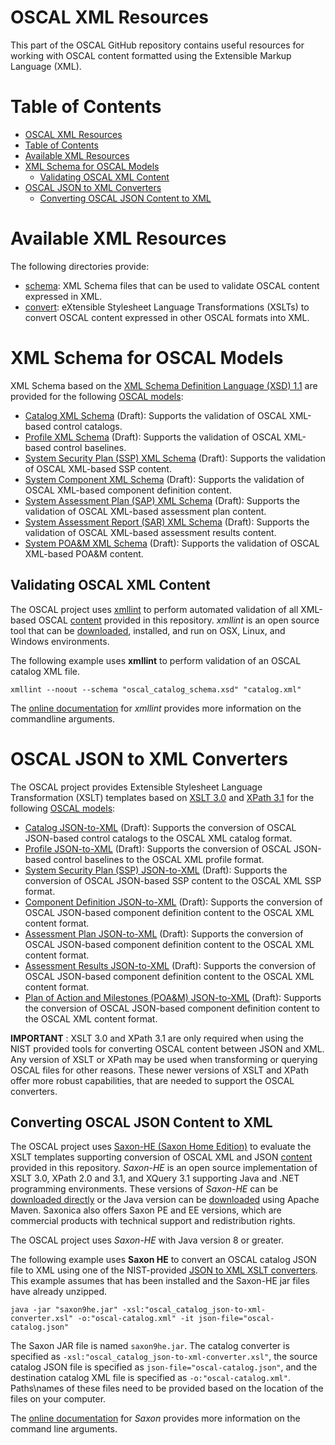 # OSCAL XML Resources

This part of the OSCAL GitHub repository contains useful resources for working with OSCAL content formatted using the Extensible Markup Language (XML).

# Table of Contents
<!-- TOC -->

- [OSCAL XML Resources](#oscal-xml-resources)
- [Table of Contents](#table-of-contents)
- [Available XML Resources](#available-xml-resources)
- [XML Schema for OSCAL Models](#xml-schema-for-oscal-models)
    - [Validating OSCAL XML Content](#validating-oscal-xml-content)
- [OSCAL JSON to XML Converters](#oscal-json-to-xml-converters)
    - [Converting OSCAL JSON Content to XML](#converting-oscal-json-content-to-xml)

<!-- /TOC -->
# Available XML Resources

The following directories provide:

- [schema](schema): XML Schema files that can be used to validate OSCAL content expressed in XML.
- [convert](convert): eXtensible Stylesheet Language Transformations (XSLTs) to convert OSCAL content expressed in other OSCAL formats into XML.

# XML Schema for OSCAL Models

XML Schema based on the [XML Schema Definition Language (XSD) 1.1](https://www.w3.org/TR/xmlschema11-1/) are provided for the following [OSCAL models](https://pages.nist.gov/OSCAL/documentation/schema/):

- [Catalog XML Schema](schema/oscal_catalog_schema.xsd) (Draft): Supports the validation of OSCAL XML-based control catalogs.
- [Profile XML Schema](schema/oscal_profile_schema.xsd) (Draft): Supports the validation of OSCAL XML-based control baselines.
- [System Security Plan (SSP) XML Schema](schema/oscal_ssp_schema.xsd) (Draft): Supports the validation of OSCAL XML-based SSP content.
- [System Component XML Schema](schema/oscal_component_schema.xsd) (Draft): Supports the validation of OSCAL XML-based component definition content.
- [System Assessment Plan (SAP) XML Schema](schema/oscal_assessment-plan_schema.xsd) (Draft): Supports the validation of OSCAL XML-based assessment plan content.
- [System Assessment Report (SAR) XML Schema](schema/oscal_assessment-results_schema.xsd) (Draft): Supports the validation of OSCAL XML-based assessment results content.
- [System POA&M XML Schema](schema/oscal_poam_schema.xsd) (Draft): Supports the validation of OSCAL XML-based POA&M content.

## Validating OSCAL XML Content

The OSCAL project uses [xmllint](http://xmlsoft.org/xmllint.html) to perform automated validation of all XML-based OSCAL [content](../content) provided in this repository. *xmllint* is an open source tool that can be [downloaded](http://xmlsoft.org/downloads.html), installed, and run on OSX, Linux, and Windows environments.

The following example uses **xmllint** to perform validation of an OSCAL catalog XML file.

```
xmllint --noout --schema "oscal_catalog_schema.xsd" "catalog.xml"
```

The [online documentation](http://xmlsoft.org/xmllint.html) for *xmllint* provides more information on the commandline arguments.

# OSCAL JSON to XML Converters

The OSCAL project provides Extensible Stylesheet Language Transformation (XSLT) templates based on [XSLT 3.0](https://www.w3.org/TR/xslt-30/) and [XPath 3.1](https://www.w3.org/TR/xpath-31/) for the following [OSCAL models](https://pages.nist.gov/OSCAL/documentation/schema/):

- [Catalog JSON-to-XML](convert/oscal_catalog_json-to-xml-converter.xsl) (Draft): Supports the conversion of OSCAL JSON-based control catalogs to the OSCAL XML catalog format.
- [Profile JSON-to-XML](convert/oscal_profile_json-to-xml-converter.xsl) (Draft): Supports the conversion of OSCAL JSON-based control baselines to the OSCAL XML profile format.
- [System Security Plan (SSP) JSON-to-XML](convert/oscal_ssp_json-to-xml-converter.xsl) (Draft): Supports the conversion of OSCAL JSON-based SSP content to the OSCAL XML SSP format.
- [Component Definition JSON-to-XML](convert/oscal_component_json-to-xml-converter.xsl) (Draft): Supports the conversion of OSCAL JSON-based component definition content to the OSCAL XML content format.
- [Assessment Plan JSON-to-XML](convert/oscal_assessment-plan_json-to-xml-converter.xsl) (Draft): Supports the conversion of OSCAL JSON-based component definition content to the OSCAL XML content format.
- [Assessment Results JSON-to-XML](convert/oscal_assessment-results_json-to-xml-converter.xsl) (Draft): Supports the conversion of OSCAL JSON-based component definition content to the OSCAL XML content format.
- [Plan of Action and Milestones (POA&M) JSON-to-XML](convert/oscal_poam_json-to-xml-converter.xsl) (Draft): Supports the conversion of OSCAL JSON-based component definition content to the OSCAL XML content format.

**IMPORTANT** : XSLT 3.0 and XPath 3.1 are only required when using the NIST provided tools for converting OSCAL content between JSON and XML. Any version of XSLT or XPath may be used when transforming or querying OSCAL files for other reasons. These newer versions of XSLT and XPath offer more robust capabilities, that are needed to support the OSCAL converters.

## Converting OSCAL JSON Content to XML

The OSCAL project uses [Saxon-HE (Saxon Home Edition)](http://saxon.sourceforge.net/) to evaluate the XSLT templates supporting conversion of OSCAL XML and JSON [content](../content) provided in this repository. *Saxon-HE* is an open source implementation of XSLT 3.0, XPath 2.0 and 3.1, and XQuery 3.1 supporting Java and .NET programming environments. These versions of *Saxon-HE* can be [downloaded directly](http://saxon.sourceforge.net/#F9.9HE) or the Java version can be [downloaded](https://search.maven.org/artifact/net.sf.saxon/Saxon-HE) using Apache Maven. Saxonica also offers Saxon PE and EE versions, which are commercial products with technical support and redistribution rights.

The OSCAL project uses *Saxon-HE* with Java version 8 or greater.

The following example uses **Saxon HE** to convert an OSCAL catalog JSON file to XML using one of the NIST-provided [JSON to XML XSLT converters](convert). This example assumes that has been installed and the Saxon-HE jar files have already unzipped.

```
java -jar "saxon9he.jar" -xsl:"oscal_catalog_json-to-xml-converter.xsl" -o:"oscal-catalog.xml" -it json-file="oscal-catalog.json"
```

The Saxon JAR file is named ```saxon9he.jar```. The catalog converter is specified as ```-xsl:"oscal_catalog_json-to-xml-converter.xsl"```, the source catalog JSON file is specified as ```json-file="oscal-catalog.json"```, and the destination catalog XML file is specified as ```-o:"oscal-catalog.xml"```. Paths\names of these files need to be provided based on the location of the files on your computer.

The [online documentation](http://www.saxonica.com/documentation/#!using-xsl/commandline) for *Saxon* provides more information on the command line arguments.
